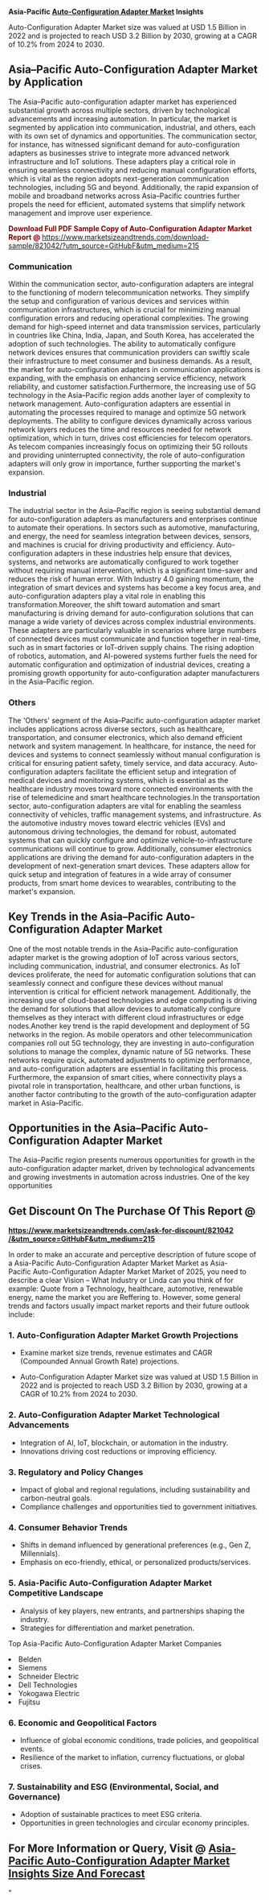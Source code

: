 <p><strong>Asia-Pacific&nbsp;<a href=""https://www.marketsizeandtrends.com/download-sample/821042/&amp;utm_source=GitHubF&amp;utm_medium=215"">Auto-Configuration Adapter Market</a> Insights</strong></p><p>Auto-Configuration Adapter Market size was valued at USD 1.5 Billion in 2022 and is projected to reach USD 3.2 Billion by 2030, growing at a CAGR of 10.2% from 2024 to 2030.</p><p><h2>Asia–Pacific Auto-Configuration Adapter Market by Application</h2><p>The Asia–Pacific auto-configuration adapter market has experienced substantial growth across multiple sectors, driven by technological advancements and increasing automation. In particular, the market is segmented by application into communication, industrial, and others, each with its own set of dynamics and opportunities. The communication sector, for instance, has witnessed significant demand for auto-configuration adapters as businesses strive to integrate more advanced network infrastructure and IoT solutions. These adapters play a critical role in ensuring seamless connectivity and reducing manual configuration efforts, which is vital as the region adopts next-generation communication technologies, including 5G and beyond. Additionally, the rapid expansion of mobile and broadband networks across Asia–Pacific countries further propels the need for efficient, automated systems that simplify network management and improve user experience. <p><strong><span style="color: #800000;">Download Full PDF Sample Copy of Auto-Configuration Adapter Market Report @</span>&nbsp;</strong><a href="https://www.marketsizeandtrends.com/download-sample/821042/?utm_source=GitHubF&amp;utm_medium=215" target="_blank">https://www.marketsizeandtrends.com/download-sample/821042/?utm_source=GitHubF&amp;utm_medium=215</a></p></p><h3>Communication</h3><p>Within the communication sector, auto-configuration adapters are integral to the functioning of modern telecommunication networks. They simplify the setup and configuration of various devices and services within communication infrastructures, which is crucial for minimizing manual configuration errors and reducing operational complexities. The growing demand for high-speed internet and data transmission services, particularly in countries like China, India, Japan, and South Korea, has accelerated the adoption of such technologies. The ability to automatically configure network devices ensures that communication providers can swiftly scale their infrastructure to meet consumer and business demands. As a result, the market for auto-configuration adapters in communication applications is expanding, with the emphasis on enhancing service efficiency, network reliability, and customer satisfaction.Furthermore, the increasing use of 5G technology in the Asia–Pacific region adds another layer of complexity to network management. Auto-configuration adapters are essential in automating the processes required to manage and optimize 5G network deployments. The ability to configure devices dynamically across various network layers reduces the time and resources needed for network optimization, which in turn, drives cost efficiencies for telecom operators. As telecom companies increasingly focus on optimizing their 5G rollouts and providing uninterrupted connectivity, the role of auto-configuration adapters will only grow in importance, further supporting the market's expansion.<h3>Industrial</h3><p>The industrial sector in the Asia–Pacific region is seeing substantial demand for auto-configuration adapters as manufacturers and enterprises continue to automate their operations. In sectors such as automotive, manufacturing, and energy, the need for seamless integration between devices, sensors, and machines is crucial for driving productivity and efficiency. Auto-configuration adapters in these industries help ensure that devices, systems, and networks are automatically configured to work together without requiring manual intervention, which is a significant time-saver and reduces the risk of human error. With Industry 4.0 gaining momentum, the integration of smart devices and systems has become a key focus area, and auto-configuration adapters play a vital role in enabling this transformation.Moreover, the shift toward automation and smart manufacturing is driving demand for auto-configuration solutions that can manage a wide variety of devices across complex industrial environments. These adapters are particularly valuable in scenarios where large numbers of connected devices must communicate and function together in real-time, such as in smart factories or IoT-driven supply chains. The rising adoption of robotics, automation, and AI-powered systems further fuels the need for automatic configuration and optimization of industrial devices, creating a promising growth opportunity for auto-configuration adapter manufacturers in the Asia–Pacific region.<h3>Others</h3><p>The 'Others' segment of the Asia–Pacific auto-configuration adapter market includes applications across diverse sectors, such as healthcare, transportation, and consumer electronics, which also demand efficient network and system management. In healthcare, for instance, the need for devices and systems to connect seamlessly without manual configuration is critical for ensuring patient safety, timely service, and data accuracy. Auto-configuration adapters facilitate the efficient setup and integration of medical devices and monitoring systems, which is essential as the healthcare industry moves toward more connected environments with the rise of telemedicine and smart healthcare technologies.In the transportation sector, auto-configuration adapters are vital for enabling the seamless connectivity of vehicles, traffic management systems, and infrastructure. As the automotive industry moves toward electric vehicles (EVs) and autonomous driving technologies, the demand for robust, automated systems that can quickly configure and optimize vehicle-to-infrastructure communications will continue to grow. Additionally, consumer electronics applications are driving the demand for auto-configuration adapters in the development of next-generation smart devices. These adapters allow for quick setup and integration of features in a wide array of consumer products, from smart home devices to wearables, contributing to the market's expansion.<h2>Key Trends in the Asia–Pacific Auto-Configuration Adapter Market</h2><p>One of the most notable trends in the Asia–Pacific auto-configuration adapter market is the growing adoption of IoT across various sectors, including communication, industrial, and consumer electronics. As IoT devices proliferate, the need for automatic configuration solutions that can seamlessly connect and configure these devices without manual intervention is critical for efficient network management. Additionally, the increasing use of cloud-based technologies and edge computing is driving the demand for solutions that allow devices to automatically configure themselves as they interact with different cloud infrastructures or edge nodes.Another key trend is the rapid development and deployment of 5G networks in the region. As mobile operators and other telecommunication companies roll out 5G technology, they are investing in auto-configuration solutions to manage the complex, dynamic nature of 5G networks. These networks require quick, automated adjustments to optimize performance, and auto-configuration adapters are essential in facilitating this process. Furthermore, the expansion of smart cities, where connectivity plays a pivotal role in transportation, healthcare, and other urban functions, is another factor contributing to the growth of the auto-configuration adapter market in Asia–Pacific.<h2>Opportunities in the Asia–Pacific Auto-Configuration Adapter Market</h2><p>The Asia–Pacific region presents numerous opportunities for growth in the auto-configuration adapter market, driven by technological advancements and growing investments in automation across industries. One of the key opportunities</p><h2><strong>Get Discount On The Purchase Of This Report @&nbsp;</strong></h2><p><strong><a href=""https://www.marketsizeandtrends.com/ask-for-discount/821042/&amp;utm_source=GitHubF&amp;utm_medium=215"" target=""_blank"">https://www.marketsizeandtrends.com/ask-for-discount/821042<br />/&amp;utm_source=GitHubF&amp;utm_medium=215</a></strong></p><p>In order to make an accurate and perceptive description of future scope of a Asia-Pacific&nbsp;Auto-Configuration Adapter Market Market as Asia-Pacific&nbsp;Auto-Configuration Adapter Market Market of 2025, you need to describe a clear Vision &ndash; What Industry or Linda can you think of for example: Quote from a Technology, healthcare, automotive, renewable energy, name the market you are Reffering to. However, some general trends and factors usually impact market reports and their future outlook include:</p><h3>1.&nbsp;<strong>Auto-Configuration Adapter Market Growth Projections</strong></h3><ul><li>Examine market size trends, revenue estimates and CAGR (Compounded Annual Growth Rate) projections.</li><li><p>Auto-Configuration Adapter Market size was valued at USD 1.5 Billion in 2022 and is projected to reach USD 3.2 Billion by 2030, growing at a CAGR of 10.2% from 2024 to 2030.</p></li></ul><h3>2.&nbsp;<strong>Auto-Configuration Adapter Market Technological Advancements</strong></h3><ul><li>Integration of AI, IoT, blockchain, or automation in the industry.</li><li>Innovations driving cost reductions or improving efficiency.</li></ul><h3>3.&nbsp;<strong>Regulatory and Policy Changes</strong></h3><ul><li>Impact of global and regional regulations, including sustainability and carbon-neutral goals.</li><li>Compliance challenges and opportunities tied to government initiatives.</li></ul><h3>4.&nbsp;<strong>Consumer Behavior Trends</strong></h3><ul><li>Shifts in demand influenced by generational preferences (e.g., Gen Z, Millennials).</li><li>Emphasis on eco-friendly, ethical, or personalized products/services.</li></ul><h3>5.&nbsp;<strong>Asia-Pacific Auto-Configuration Adapter Market Competitive Landscape</strong></h3><ul><li>Analysis of key players, new entrants, and partnerships shaping the industry.</li><li>Strategies for differentiation and market penetration.</li></ul><p data-pm-slice=""1 1 []"">Top Asia-Pacific Auto-Configuration Adapter Market Companies</p><div data-test-id=""""><p><li>Belden</li><li> Siemens</li><li> Schneider Electric</li><li> Dell Technologies</li><li> Yokogawa Electric</li><li> Fujitsu</li></p></div><h3>6.&nbsp;<strong>Economic and Geopolitical Factors</strong></h3><ul><li>Influence of global economic conditions, trade policies, and geopolitical events.</li><li>Resilience of the market to inflation, currency fluctuations, or global crises.</li></ul><h3>7.&nbsp;<strong>Sustainability and ESG (Environmental, Social, and Governance)</strong></h3><ul><li>Adoption of sustainable practices to meet ESG criteria.</li><li>Opportunities in green technologies and circular economy principles.</li></ul><h2><strong>For More Information or Query, Visit @&nbsp;</strong><a href=""https://www.verifiedmarketreports.com/product/auto-configuration-adapter-market/"" target=""_blank"">Asia-Pacific Auto-Configuration Adapter Market Insights Size And Forecast</a></h2>"
